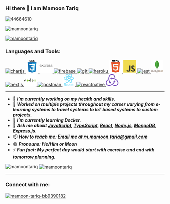 ### Hi there 👋 I am Mamoon Tariq

![44664610](https://user-images.githubusercontent.com/44664610/112405975-8f49d980-8cd0-11eb-85c1-9f828bf65b46.jpg)

<p align="left"> <img src="https://komarev.com/ghpvc/?username=mamoontariq&label=Profile%20views&color=0e75b6&style=flat" alt="mamoontariq" /> </p>

<p align="left"> <a href="https://github.com/ryo-ma/github-profile-trophy"><img src="https://github-profile-trophy.vercel.app/?username=mamoontariq" alt="mamoontariq" /></a> </p>

<h3 align="left">Languages and Tools:</h3>
<p align="left"> <a href="https://www.chartjs.org" target="_blank"> <img src="https://www.chartjs.org/media/logo-title.svg" alt="chartjs" width="40" height="40"/> </a> <a href="https://www.w3schools.com/css/" target="_blank"> <img src="https://raw.githubusercontent.com/devicons/devicon/master/icons/css3/css3-original-wordmark.svg" alt="css3" width="40" height="40"/> </a> <a href="https://expressjs.com" target="_blank"> <img src="https://raw.githubusercontent.com/devicons/devicon/master/icons/express/express-original-wordmark.svg" alt="express" width="40" height="40"/> </a> <a href="https://firebase.google.com/" target="_blank"> <img src="https://www.vectorlogo.zone/logos/firebase/firebase-icon.svg" alt="firebase" width="40" height="40"/> </a> <a href="https://git-scm.com/" target="_blank"> <img src="https://www.vectorlogo.zone/logos/git-scm/git-scm-icon.svg" alt="git" width="40" height="40"/> </a> <a href="https://heroku.com" target="_blank"> <img src="https://www.vectorlogo.zone/logos/heroku/heroku-icon.svg" alt="heroku" width="40" height="40"/> </a> <a href="https://www.w3.org/html/" target="_blank"> <img src="https://raw.githubusercontent.com/devicons/devicon/master/icons/html5/html5-original-wordmark.svg" alt="html5" width="40" height="40"/> </a> <a href="https://developer.mozilla.org/en-US/docs/Web/JavaScript" target="_blank"> <img src="https://raw.githubusercontent.com/devicons/devicon/master/icons/javascript/javascript-original.svg" alt="javascript" width="40" height="40"/> </a> <a href="https://jestjs.io" target="_blank"> <img src="https://www.vectorlogo.zone/logos/jestjsio/jestjsio-icon.svg" alt="jest" width="40" height="40"/> </a> <a href="https://www.mongodb.com/" target="_blank"> <img src="https://raw.githubusercontent.com/devicons/devicon/master/icons/mongodb/mongodb-original-wordmark.svg" alt="mongodb" width="40" height="40"/> </a> <a href="https://nextjs.org/" target="_blank"> <img src="https://cdn.worldvectorlogo.com/logos/nextjs-3.svg" alt="nextjs" width="40" height="40"/> </a> <a href="https://nodejs.org" target="_blank"> <img src="https://raw.githubusercontent.com/devicons/devicon/master/icons/nodejs/nodejs-original-wordmark.svg" alt="nodejs" width="40" height="40"/> </a> <a href="https://postman.com" target="_blank"> <img src="https://www.vectorlogo.zone/logos/getpostman/getpostman-icon.svg" alt="postman" width="40" height="40"/> </a> <a href="https://reactjs.org/" target="_blank"> <img src="https://raw.githubusercontent.com/devicons/devicon/master/icons/react/react-original-wordmark.svg" alt="react" width="40" height="40"/> </a> <a href="https://reactnative.dev/" target="_blank"> <img src="https://reactnative.dev/img/header_logo.svg" alt="reactnative" width="40" height="40"/> </a> <a href="https://redux.js.org" target="_blank"> <img src="https://raw.githubusercontent.com/devicons/devicon/master/icons/redux/redux-original.svg" alt="redux" width="40" height="40"/> </a> </p>

<hr>
<ul>
<li> 🔭 <i><b>I’m currently working on my health and skills.</b></i></li>
<li> 📱 <i><b>Worked on multiple projects throughout my career varying from e-learning systems to travel systems to IoT based systems to custom projects.</b></i></li>
<li> 🌱 <i><b>I’m currently learning Docker.</b></i></li>
<li> 💬 <i><b>Ask me about <a href="mailto:m.mamoon.tariq@gmail.com">JavaScript</a>, <a href="mailto:m.mamoon.tariq@gmail.com">TypeScript</a>, <a href="mailto:m.mamoon.tariq@gmail.com">React</a>, <a href="mailto:m.mamoon.tariq@gmail.com">Node.js</a>, <a href="mailto:m.mamoon.tariq@gmail.com">MongoDB</a>, <a href="mailto:m.mamoon.tariq@gmail.com">Express.js</a>.</b></i></li>
<li> 📫 <i><b>How to reach me: Email me at <a href="mailto:m.mamoon.tariq@gmail.com">m.mamoon.tariq@gmail.com</a></b></i></li>
<li> 😄 <i><b>Pronouns: He/Him or Moon</b></i></li>
<li> ⚡ <i><b>Fun fact: My perfect day would start with exercise and end with tomorrow planning.</b></i></li>
</ul>
</hr>

<p><img align="left" src="https://github-readme-stats.vercel.app/api/top-langs?username=mamoontariq&show_icons=true&locale=en&layout=compact" alt="mamoontariq" /></p>

<p>&nbsp;<img align="center" src="https://github-readme-stats.vercel.app/api?username=mamoontariq&show_icons=true&locale=en" alt="mamoontariq" /></p>

<hr></hr>
<h3 align="left">Connect with me:</h3>
<p align="left">
<a href="https://linkedin.com/in/mamoon-tariq-bb9390182" target="blank"><img align="center" src="https://raw.githubusercontent.com/rahuldkjain/github-profile-readme-generator/master/src/images/icons/Social/linked-in-alt.svg" alt="mamoon-tariq-bb9390182" height="30" width="40" /></a>
</p>
